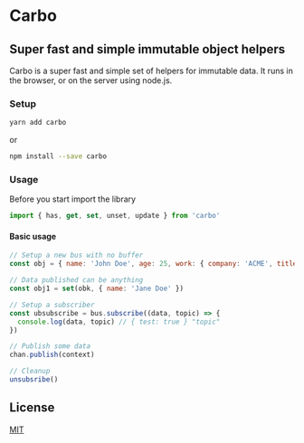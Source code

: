 # Carbo

## Super fast and simple immutable object helpers

Carbo is a super fast and simple set of helpers for immutable data. It runs in the browser, or on the server using node.js.

### Setup

```bash
yarn add carbo
```

or

```bash
npm install --save carbo
```

### Usage

Before you start import the library

```javascript
import { has, get, set, unset, update } from 'carbo'
```

#### Basic usage

```javascript
// Setup a new bus with no buffer
const obj = { name: 'John Doe', age: 25, work: { company: 'ACME', title: 'CEO' } }

// Data published can be anything
const obj1 = set(obk, { name: 'Jane Doe' })

// Setup a subscriber
const ubsubscribe = bus.subscribe((data, topic) => {
  console.log(data, topic) // { test: true } "topic"
})

// Publish some data
chan.publish(context)

// Cleanup
unsubsribe()
```

## License

[MIT](LICENSE)
